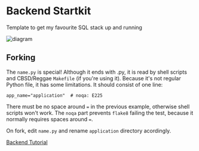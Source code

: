 # Backend Startkit
Template to get my favourite SQL stack up and running


![diagram](https://github.com/mekanix/backend-startkit/raw/master/backend.png)

## Forking
The `name.py` is special! Although it ends with .py, it is read by shell scripts and CBSD/Reggae `Makefile` (if you're using it). Because it's not regular Python file, it has some limitations. It should consist of one line:

```
app_name="application"  # noqa: E225
```

There must be no space around `=` in the previous example, otherwise shell scripts won't work. The `noqa` part prevents `flake8` failing the test, because it normally requires spaces around `=`.

On fork, edit `name.py` and rename `application` directory acordingly.

[Backend Tutorial](https://github.com/freenit-framework/backend-tutorial)
